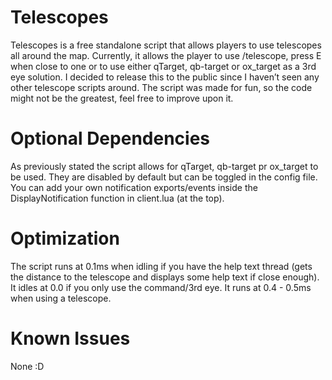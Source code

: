 # Telescopes
Telescopes is a free standalone script that allows players to use telescopes all around the map. Currently, it allows the player to use /telescope, press E when close to one or to use either qTarget, qb-target or ox_target as a 3rd eye solution.
I decided to release this to the public since I haven’t seen any other telescope scripts around. The script was made for fun, so the code might not be the greatest, feel free to improve upon it.


# Optional Dependencies
As previously stated the script allows for qTarget, qb-target pr ox_target to be used. They are disabled by default but can be toggled in the config file.
You can add your own notification exports/events inside the DisplayNotification function in client.lua (at the top).


# Optimization
The script runs at 0.1ms when idling if you have the help text thread (gets the distance to the telescope and displays some help text if close enough). It idles at 0.0 if you only use the command/3rd eye.
It runs at 0.4 - 0.5ms when using a telescope.


# Known Issues
None :D
